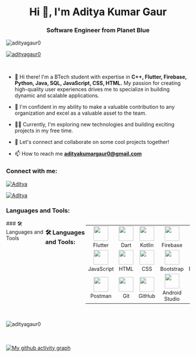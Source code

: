 <h1 align="center">Hi 👋, I'm Aditya Kumar Gaur</h1>
<h3 align="center">Software Engineer from Planet Blue</h3>

<p align="left"> <img src="https://komarev.com/ghpvc/?username=adityagaur0&label=Profile%20views&color=0e75b6&style=flat" alt="adityagaur0" /> </p>

<p align="left"> <a href="https://github.com/ryo-ma/github-profile-trophy"><img src="https://github-profile-trophy.vercel.app/?username=adityagaur0" alt="adityagaur0" /></a> </p>

<p align="left"> <a href="https://twitter.com/" target="blank"><img src="https://img.shields.io/twitter/follow/?logo=twitter&style=for-the-badge" alt="" /></a> </p>

- 👋 Hi there! I'm a BTech student with expertise in **C++, Flutter, Firebase, Python, Java, SQL, JavaScript, CSS, HTML.** My passion for creating high-quality user experiences drives me to specialize in building dynamic and scalable applications.

- 🚀 I'm confident in my ability to make a valuable contribution to any organization and excel as a valuable asset to the team.

- 👨‍💻 Currently, I'm exploring new technologies and building exciting projects in my free time.

- 💬 Let's connect and collaborate on some cool projects together!

- 📫 How to reach me **adityakumargaur0@gmail.com**

<h3 align="left">Connect with me:</h3>
<p align="left">
<p align="left"> <a href="https://www.linkedin.com/in/adityakumargaur/" target="_blank"><img src="https://img.shields.io/badge/LinkedIn-0077B5?style=for-the-badge&logo=linkedin&logoColor=white" alt="Aditya" /></a> </p>
<p align="left"> <a href="https://leetcode.com/adityakumargaur0/" target="_blank"><img src="https://img.shields.io/badge/LeetCode-000000?style=for-the-badge&logo=LeetCode&logoColor=#d16c06" alt="Aditya"/></a> </p>

<!-- ![flask](https://github.com/adityagaur0/adityagaur0/assets/112656570/b5ba5076-de80-4c5b-93a9-473458f3546f)
 -->

<h3 align="left">Languages and Tools:</h3>
<!-- Languages -->
<div style="display: flex; align-items: flex-start; align: center">
### 🛠️ Languages and Tools
<h3 align="left">🛠️ Languages and Tools:</h3>

<table>
  <tr>
    <td align="center" width="100">
      <img src="https://www.vectorlogo.zone/logos/flutterio/flutterio-icon.svg" width="40" height="40"><br/>Flutter
    </td>
    <td align="center" width="100">
      <img src="https://skillicons.dev/icons?i=dart" width="40" height="40"><br/>Dart
    </td>
    <td align="center" width="100">
      <img src="https://skillicons.dev/icons?i=kotlin" width="40" height="40"><br/>Kotlin
    </td>
    <td align="center" width="100">
      <img src="https://www.vectorlogo.zone/logos/firebase/firebase-icon.svg" width="40" height="40"><br/>Firebase
    </td>
    <td align="center" width="100">
      <img src="https://raw.githubusercontent.com/sugith10/images/main/technologies/bloc.png" width="40" height="40"><br/>BLoC
    </td>
    <td align="center" width="100">
      <img src="https://raw.githubusercontent.com/sugith10/images/main/technologies/riverpod.png" width="40" height="40"><br/>Riverpod
    </td>
    <td align="center" width="100">
      <img src="https://www.vectorlogo.zone/logos/sqlite/sqlite-icon.svg" width="40" height="40"><br/>SQLite
    </td>
    <td align="center" width="100">
      <img src="https://skillicons.dev/icons?i=figma" width="40" height="40"><br/>Figma
    </td>
  </tr>

  <tr>
    <td align="center">
      <img src="https://skillicons.dev/icons?i=js" width="40" height="40"><br/>JavaScript
    </td>
    <td align="center">
      <img src="https://skillicons.dev/icons?i=html" width="40" height="40"><br/>HTML
    </td>
    <td align="center">
      <img src="https://skillicons.dev/icons?i=css" width="40" height="40"><br/>CSS
    </td>
    <td align="center">
      <img src="https://skillicons.dev/icons?i=bootstrap" width="40" height="40"><br/>Bootstrap
    </td>
    <td align="center">
      <img src="https://skillicons.dev/icons?i=nodejs" width="40" height="40"><br/>Node.js
    </td>
    <td align="center">
      <img src="https://skillicons.dev/icons?i=mongodb" width="40" height="40"><br/>MongoDB
    </td>
    <td align="center">
      <img src="https://skillicons.dev/icons?i=mysql" width="40" height="40"><br/>MySQL
    </td>
    <td align="center">
      <img src="https://techstack-generator.vercel.app/aws-icon.svg" width="40" height="40"><br/>AWS
    </td>
  </tr>

  <tr>
    <td align="center">
      <img src="https://skillicons.dev/icons?i=postman" width="40" height="40"><br/>Postman
    </td>
    <td align="center">
      <img src="https://skillicons.dev/icons?i=git" width="40" height="40"><br/>Git
    </td>
    <td align="center">
      <img src="https://skillicons.dev/icons?i=github" width="40" height="40"><br/>GitHub
    </td>
    <td align="center">
      <img src="https://skillicons.dev/icons?i=androidstudio" width="40" height="40"><br/>Android Studio
    </td>
    <td align="center">
      <img src="https://skillicons.dev/icons?i=vscode" width="40" height="40"><br/>VS Code
    </td>
    <td align="center">
      <img src="https://skillicons.dev/icons?i=java" width="40" height="40"><br/>Java
    </td>
    <td align="center">
      <img src="https://skillicons.dev/icons?i=windows" width="40" height="40"><br/>Windows
    </td>
    <td align="center">
      <img src="https://skillicons.dev/icons?i=python" width="40" height="40"><br/>Python
    </td>
  </tr>
</table>


</div>
<br><be> 

<p><img align="center" src="https://github-readme-streak-stats.herokuapp.com/?user=adityagaur0&" alt="adityagaur0" /></p>

<br><br>
[![My github activity graph](https://github-readme-activity-graph.vercel.app/graph?username=adityagaur0&theme=react-dark)](https://github.com/adityagaur0/)
